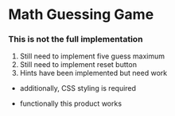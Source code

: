 # Math Guessing Game 

### This is not the full implementation 


1. Still need to implement five guess maximum 
2. Still need to implement reset button 
3. Hints have been implemented but need work 

- additionally, CSS styling is required 


- functionally this product works 


